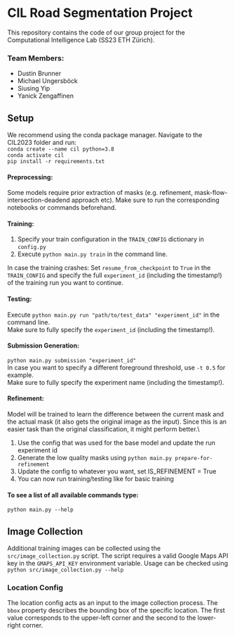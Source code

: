 # CIL Road Segmentation Project
This repository contains the code of our group project for the Computational Intelligence Lab (SS23 ETH Zürich).

### Team Members:
* Dustin Brunner
* Michael Ungersböck
* Siusing Yip
* Yanick Zengaffinen

## Setup
We recommend using the conda package manager. Navigate to the CIL2023 folder and run:\
`conda create --name cil python=3.8`\
`conda activate cil`\
`pip install -r requirements.txt`

#### Preprocessing:
Some models require prior extraction of masks (e.g. refinement, mask-flow-intersection-deadend approach etc). Make sure to run the corresponding notebooks or commands beforehand. 

#### Training:
1. Specify your train configuration in the `TRAIN_CONFIG` dictionary in `config.py`
2. Execute `python main.py train` in the command line.

In case the training crashes: Set `resume_from_checkpoint` to `True` in the `TRAIN_CONFIG` and specify the full `experiment_id` (including the timestamp!) of the training run you want to continue.

#### Testing:
Execute `python main.py run "path/to/test_data" "experiment_id"` in the command line.\
Make sure to fully specify the `experiment_id` (including the timestamp!).

#### Submission Generation:
`python main.py submission "experiment_id"` \
In case you want to specify a different foreground threshold, use `-t 0.5` for example.\
Make sure to fully specify the experiment name (including the timestamp!).

#### Refinement:
Model will be trained to learn the difference between the current mask and the actual mask (it also gets the original image as the input). Since this is an easier task than the original classification, it might perform better.\
1. Use the config that was used for the base model and update the run experiment id
1. Generate the low quality masks using `python main.py prepare-for-refinement`
1. Update the config to whatever you want, set IS_REFINEMENT = True
1. You can now run training/testing like for basic training


#### To see a list of all available commands type:
`python main.py --help`

## Image Collection
Additional training images can be collected using the `src/image_collection.py` script.
The script requires a valid Google Maps API key in the `GMAPS_API_KEY` environment variable.
Usage can be checked using `python src/image_collection.py --help`

### Location Config
The location config acts as an input to the image collection process.
The `bbox` property describes the bounding box of the specific location.
The first value corresponds to the upper-left corner and the second to the lower-right corner. 
